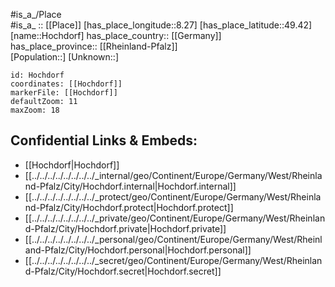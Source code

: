 ﻿---
location: [49.42,8.27] 
mapzoom: [7,12] 
mapmarker: city 
type: City
tags:
- geo/City


SpocWebEntityId: 30964
isDeleted: false
confidential: public

---
#is_a_/Place  
#is_a_ :: [[Place]] 
[has_place_longitude::8.27] 
[has_place_latitude::49.42] 
[name::Hochdorf] 
has_place_country:: [[Germany]]  
has_place_province:: [[Rheinland-Pfalz]]  
[Population::] 
[Unknown::] 


```leaflet
id: Hochdorf
coordinates: [[Hochdorf]] 
markerFile: [[Hochdorf]] 
defaultZoom: 11 
maxZoom: 18
```


## Confidential Links & Embeds: 
- [[Hochdorf|Hochdorf]]  
- [[../../../../../../../../_internal/geo/Continent/Europe/Germany/West/Rheinland-Pfalz/City/Hochdorf.internal|Hochdorf.internal]] 
- [[../../../../../../../../_protect/geo/Continent/Europe/Germany/West/Rheinland-Pfalz/City/Hochdorf.protect|Hochdorf.protect]] 
- [[../../../../../../../../_private/geo/Continent/Europe/Germany/West/Rheinland-Pfalz/City/Hochdorf.private|Hochdorf.private]] 
- [[../../../../../../../../_personal/geo/Continent/Europe/Germany/West/Rheinland-Pfalz/City/Hochdorf.personal|Hochdorf.personal]] 
- [[../../../../../../../../_secret/geo/Continent/Europe/Germany/West/Rheinland-Pfalz/City/Hochdorf.secret|Hochdorf.secret]] 
